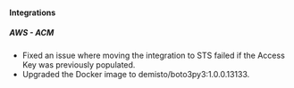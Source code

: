 
#### Integrations
##### AWS - ACM
- Fixed an issue where moving the integration to STS failed if the Access Key was previously populated.
- Upgraded the Docker image to demisto/boto3py3:1.0.0.13133.
